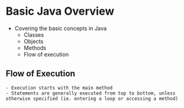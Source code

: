 # Basic Java Overview
  - Covering the basic concepts in Java
    - Classes
    - Objects
    - Methods
    - Flow of execution

  ## 

  ## Flow of Execution
    - Execution starts with the main method
    - Statements are generally executed from top to bottom, unless otherwise specified (ie. entering a loop or accessing a method) 
